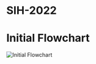 # SIH-2022
# Initial Flowchart
<img src="https://media.discordapp.net/attachments/902114326905761793/987231972491407430/SIH_Project_Initial_Flow_Chart.png?width=1425&height=560" alt="Initial Flowchart"/>
